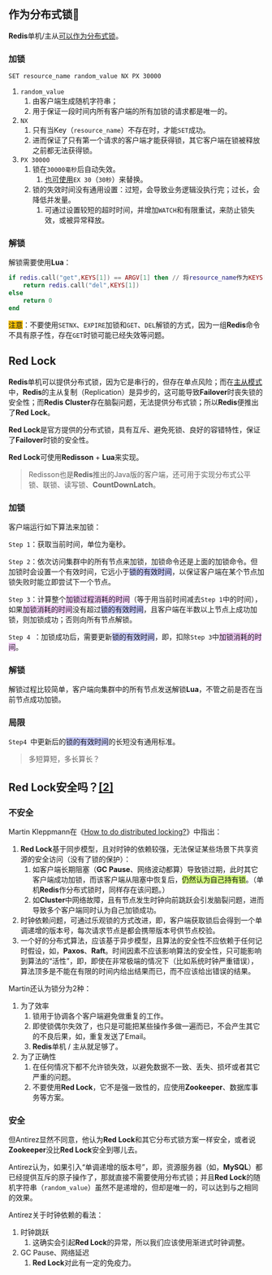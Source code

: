 ## 作为分布式锁🌙

**Redis**单机/主从[可以作为分布式锁](https://mp.weixin.qq.com/s?__biz=MzA4NTg1MjM0Mg==&mid=509777776&idx=1&sn=e56f24bdf2de7e25515fe9f25ef57557&mpshare=1&scene=1&srcid=1010obMrtv58nLkdNhXXmSuL&key=c50f8b988e61749a258b35d3a186a3d12448d4e9d7ce7b09f4aa5881726ff3f2091ab64e975692dcbdae4f56d3fb1530&ascene=0&uin=MzM4Njg2NDU1)。

### 加锁

`SET resource_name random_value NX PX 30000`

1. `random_value`
   1. 由客户端生成随机字符串；
   2. 用于保证一段时间内所有客户端的所有加锁的请求都是唯一的。
2. `NX`
   1. 只有当Key（`resource_name`）不存在时，才能`SET`成功。
   2. 进而保证了只有第一个请求的客户端才能获得锁，其它客户端在锁被释放之前都无法获得锁。
3. `PX 30000`
   1. 锁在`30000毫秒`后自动失效。
      1. [也可使用](https://redis.io/commands/set)`EX 30`（`30秒`）来替换。
   2. 锁的失效时间没有通用设置：过短，会导致业务逻辑没执行完；过长，会降低并发量。
      1. 可通过设置较短的超时时间，并增加`WATCH`和有限重试，来防止锁失效，或被异常释放。

### 解锁

解锁需要使用**Lua**：

```lua
if redis.call("get",KEYS[1]) == ARGV[1] then // 将resource_name作为KEYS[1]、random_value作为ARGV[1]传入
    return redis.call("del",KEYS[1])
else
    return 0
end
```

<span style=background:#fdc200>注意</span>：不要使用`SETNX`、`EXPIRE`加锁和`GET`、`DEL`解锁的方式，因为一组**Redis**命令不具有原子性，存在`GET`时锁可能已经失效等问题。



## Red Lock

**Redis**单机可以提供分布式锁，因为它是串行的，但存在单点风险；而在<u>主从模式</u>中，**Redis**的主从复制（Replication）是异步的，这可能导致**Failover**时丧失锁的安全性；而**Redis Cluster**存在脑裂问题，无法提供分布式锁；所以**Redis**便推出了**Red Lock**。

**Red Lock**是官方提供的分布式锁，具有互斥、避免死锁、良好的容错特性，保证了**Failover**时锁的安全性。

**Red Lock**可使用**Redisson** + **Lua**来实现。

> Redisson也是**Redis**推出的Java版的客户端，还可用于实现分布式公平锁、联锁、读写锁、**CountDownLatch**。

### 加锁

客户端运行如下算法来加锁：

`Step 1`：获取当前时间，单位为毫秒。

`Step 2`：依次访问集群中的所有节点来加锁，加锁命令还是上面的加锁命令。但加锁时会设置一个有效时间，它远小于<span style=background:#c9ccff>锁的有效时间</span>，以保证客户端在某个节点加锁失败时能立即尝试下一个节点。

`Step 3`：计算整个<span style=background:#f8d2ff>加锁过程消耗的时间</span>（等于用当前时间减去`Step 1`中的时间），如果<span style=background:#f8d2ff>加锁消耗的时间</span>没有超过<span style=background:#c9ccff>锁的有效时间</span>，且客户端在半数以上节点上成功加锁，则加锁成功；否则向所有节点解锁。

`Step 4 `：加锁成功后，需要更新<span style=background:#c9ccff>锁的有效时间</span>，即，扣除`Step 3`中<span style=background:#f8d2ff>加锁消耗的时间</span>。

### 解锁

解锁过程比较简单，客户端向集群中的所有节点发送解锁**Lua**，不管之前是否在当前节点成功加锁。

### 局限

`Step4 `中更新后的<span style=background:#c9ccff>锁的有效时间</span>的长短没有通用标准。

> 多短算短，多长算长？



## Red Lock安全吗？[[2]](https://mp.weixin.qq.com/s?__biz=MzA4NTg1MjM0Mg==&mid=2657261521&idx=1&sn=7bbb80c8fe4f9dff7cd6a8883cc8fc0a&chksm=84479e08b330171e89732ec1460258a85afe73299c263fcc7df3c77cbeac0573ad7211902649&scene=21#wechat_redirect)

### 不安全

Martin Kleppmann在《[How to do distributed locking?](https://martin.kleppmann.com/2016/02/08/how-to-do-distributed-locking.html)》中指出：

1. **Red Lock**基于同步模型，且对时钟的依赖较强，无法保证某些场景下共享资源的安全访问（没有了锁的保护）：
   1. 如客户端长期阻塞（**GC Pause**、网络波动都算）导致锁过期，此时其它客户端成功加锁，而该客户端从阻塞中恢复后，<span style=background:#d4fe7f>仍然认为自己持有锁</span>。（单机**Redis**作分布式锁时，同样存在该问题。）
   2. 如**Cluster**中网络故障，且有节点发生时钟向前跳跃会引发脑裂问题，进而导致多个客户端同时认为自己加锁成功。
2. 时钟依赖问题，可通过乐观锁的方式改进，即，客户端获取锁后会得到一个单调递增的版本号，每次请求节点是都会携带版本号供节点校验。
3. 一个好的分布式算法，应该基于异步模型，且算法的安全性不应依赖于任何记时假设，如，**Paxos**、**Raft**。时间因素不应该影响算法的安全性，只可能影响到算法的“活性”，即，即使在非常极端的情况下（比如系统时钟严重错误），算法顶多是不能在有限的时间内给出结果而已，而不应该给出错误的结果。

Martin还认为锁分为2种：

1. 为了效率
   1. 锁用于协调各个客户端避免做重复的工作。
   2. 即使锁偶尔失效了，也只是可能把某些操作多做一遍而已，不会产生其它的不良后果，如，重复发送了Email。
   3. **Redis**单机 / 主从就足够了。
2. 为了正确性
   1. 在任何情况下都不允许锁失效，以避免数据不一致、丢失、损坏或者其它严重的问题。
   2. 不要使用**Red Lock**，它不是强一致性的，应使用**Zookeeper**、数据库事务等方案。

### 安全

但Antirez显然不同意，他认为**Red Lock**和其它分布式锁方案一样安全，或者说**Zookeeper**没比**Red Lock**安全到哪儿去。

Antirez认为，如果引入“单调递增的版本号”，即，资源服务器（如，**MySQL**）都已经提供互斥的原子操作了，那就直接不需要使用分布式锁；并且**Red Lock**的随机字符串（`random_value`）虽然不是递增的，但却是唯一的，可以达到与之相同的效果。

Antirez关于时钟依赖的看法：

1. 时钟跳跃
   1. 这确实会引起**Red Lock**的异常，所以我们应该使用渐进式时钟调整。
2. GC Pause、网络延迟
   1. **Red Lock**对此有一定的免疫力。

